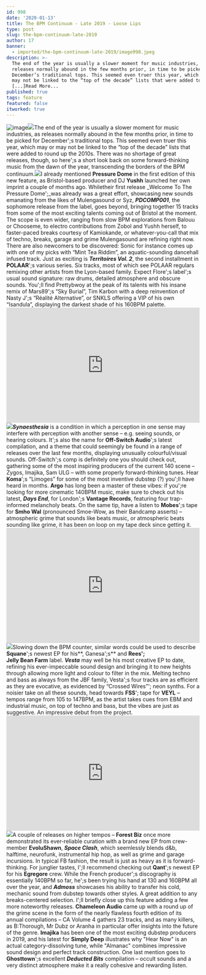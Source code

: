 ```yaml
---
id: 998
date: '2020-01-13'
title: The BPM Continuum - Late 2019 - Loose Lips
type: post
slug: the-bpm-continuum-late-2019
author: 17
banner:
  - imported/the-bpm-continuum-late-2019/image998.jpeg
description: >-
  The end of the year is usually a slower moment for music industries, as
  releases normally abound in the few months prior, in time to be picked for
  December’s traditional tops. This seemed even truer this year, which may or
  may not be linked to the “top of the decade” lists that were added to
  [...]Read More...
published: true
tags: feature
featured: false
itworked: true
---
```

![image](../imported/the-bpm-continuum-late-2019/image998.jpeg)![](/wp-content/uploads/live/img/wysiwyg/5e1c3ac294bb1.jpg)The end of the year is usually a slower moment for music industries, as releases normally abound in the few months prior, in time to be picked for December';s traditional tops. This seemed even truer this year, which may or may not be linked to the “top of the decade” lists that were added to round up the 2010s. There was no shortage of great releases, though, so here';s a short look back on some forward-thinking music from the dawn of the year, transcending the borders of the BPM continuum.![](/wp-content/uploads/live/img/wysiwyg/5e1c3af811453.jpg)I already mentioned **Pressure Dome** in the first edition of this new feature, as Bristol-based producer and DJ **Yushh** launched her own imprint a couple of months ago. Whiletheir first release _Welcome To The Pressure Dome';_was already was a great effort, showcasing new sounds emanating from the likes of Mulengasound or Syz, **_PDCOMP001_**, the sophomore release from the label, goes beyond, bringing together 15 tracks from some of the most exciting talents coming out of Bristol at the moment. The scope is even wider, ranging from slow BPM explorations from Balouu or Chooseme, to electro contributions from Zobol and Yushh herself, to faster-paced breaks courtesy of Kamiokande, or whatever-you-call that mix of techno, breaks, garage and grime Mulengasound are refining right now. There are also newcomers to be discovered: Sonic for instance comes up with one of my picks with “Mint Tea Riddim”, an aquatic-sounding dancehall infused track. Just as exciting is **_Territoires Vol. 2_**, the second installment in **POLAAR**';s various series. Six tracks, most of which see POLAAR regulars remixing other artists from the Lyon-based family. Expect Flore';s label';s usual sound signature: raw drums, detailed atmosphere and obscure sounds. You';ll find Prettybwoy at the peak of its talents with his insane remix of Mars89';s “Sky Burial”, Tim Karbon with a deep reinvention of Nasty J';s “Réalité Alternative”, or SNKLS offering a VIP of his own “Isandula”, displaying the darkest shade of his 160BPM palette.<iframe width='100%' height='300' scrolling='no' frameborder='no' allow='autoplay' src='https://bandcamp.com/EmbeddedPlayer/album=549389238/size=small/bgcol=ffffff/linkcol=0687f5/track=1060396838/transparent=true/'></iframe>![](/wp-content/uploads/live/img/wysiwyg/5e1c3bd0aabe0.jpg)**_Synaesthesia_** is a condition in which a perception in one sense may interfere with perception with another sense – e.g. seeing sounds, or hearing colours. It';s also the name for **Off-Switch Audio**';s latest compilation, and a theme that could seemingly be found in a range of releases over the last few months, displaying unusually colourful/visual sounds. Off-Switch';s comp is definitely one you should check out, gathering some of the most inspiring producers of the current 140 scene – Zygos, Imajika, Sam ULG – with some properly forward-thinking tunes. Hear **Koma**';s “Limoges” for some of the most inventive dubstep (?) you';ll have heard in months. **Argo** has long been a master of these vibes: if you';re looking for more cinematic 140BPM music, make sure to check out his latest, **_Days End_**, for London';s **Vantage Records**, featuring four trap-informed melancholy beats. On the same tip, have a listen to **Mobes**';s tape for **Smho Wal** (pronounced Smoe-Wow, as their Bandcamp asserts) – atmospheric grime that sounds like beats music, or atmospheric beats sounding like grime, it has been on loop on my tape deck since getting it.<iframe width='100%' height='300' scrolling='no' frameborder='no' allow='autoplay' src='https://bandcamp.com/EmbeddedPlayer/album=1066917123/size=small/bgcol=ffffff/linkcol=63b2cc/track=860105832/transparent=true/'></iframe>![](/wp-content/uploads/live/img/wysiwyg/5e1c3ca26d340.jpg)Slowing down the BPM counter, similar words could be used to describe **Squane**';s newest EP for his**, Ganesa';s** and **Rees';**  
**Jelly Bean Farm** label. **_Vesta_** may well be his most creative EP to date, refining his ever-impeccable sound design and bringing it to new heights through allowing more light and colour to filter in the mix. Melting techno and bass as always from the JBF family, Vesta';s four tracks are as efficient as they are evocative, as evidenced by “Crossed Wires”'; neon synths. For a noisier take on all these sounds, head towards **FSS**'; tape for **VEYL** – tempos range from 105 to 147BPM, as the artist takes cues from EBM and industrial music, on top of techno and bass, but the vibes are just as suggestive. An impressive debut from the project.<iframe width='100%' height='300' scrolling='no' frameborder='no' allow='autoplay' src='https://w.soundcloud.com/player/?url=https%3A//api.soundcloud.com/tracks/723564799&color=%236c6c74&inverse=false&auto_play=false&show_user=true'></iframe>![](/wp-content/uploads/live/img/wysiwyg/5e1c3d87511c4.jpg)A couple of releases on higher tempos – **Forest Biz** once more demonstrated its ever-reliable curation with a brand new EP from crew-member **EvoluShawn**, **_Space Clash_**, which seemlessly blends d&b, halftime, neurofunk, instrumental hip hop, as well as grime and garage incursions. In typical FB fashion, the result is just as heavy as it is forward-thinking. For junglier tastes, I';ll recommend checking out **Qant**';s newest EP for his **Egregore** crew. While the French producer';s discography is essentially 140BPM so far, he';s been trying his hand at 130 and 160BPM all over the year, and **_Admoss_** showcases his ability to transfer his cold, mechanic sound from dubstep towards other styles. A great addition to any breaks-centered selection. I';ll briefly close up this feature adding a few more noteworthy releases. **Chameleon Audio** came up with a round up of the grime scene in the form of the nearly flawless fourth edition of its annual compilations – CA Volume 4 gathers 23 tracks, and as many killers, as B:Thorough, Mr Dubz or Aranha in particular offer insights into the future of the genre. **Imajika** has been one of the most exciting dubstep producers in 2019, and his latest for **Simply Deep** illustrates why "Hear Now" is an actual category-dissolving tune, while "Almanac" combines impressive sound design and perfect track construction. One last mention goes to **Ghosttown**';s excellent **_Deducted Bits_** compilation – occult sounds and a very distinct atmosphere make it a really cohesive and rewarding listen.